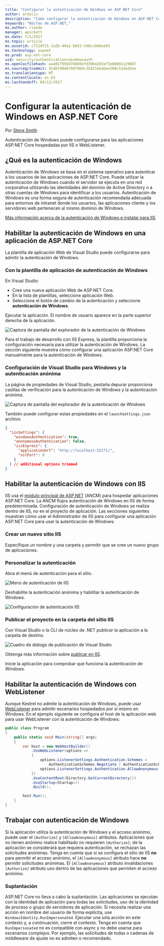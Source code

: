 ```yaml
---
title: "Configurar la autenticación de Windows en ASP.NET Core"
author: ardalis
description: "Cómo configurar la autenticación de Windows en ASP.NET Core"
keywords: "Núcleo de ASP.NET,"
ms.author: riande
manager: wpickett
ms.date: 7/5/2017
ms.topic: article
ms.assetid: cf119f21-1a2b-49a2-b052-548ccb66ee83
ms.technology: aspnet
ms.prod: asp.net-core
uid: security/authentication/windowsauth
ms.openlocfilehash: aa401f956d74680efd3964203af3e8866b129887
ms.sourcegitcommit: 9cdbfd0d670d70b9c354216aabee260c52dad5ee
ms.translationtype: MT
ms.contentlocale: es-ES
ms.lasthandoff: 09/12/2017
---
```

# <a name="configure-windows-authentication-in-aspnet-core"></a>Configurar la autenticación de Windows en ASP.NET Core

Por [Steve Smith](https://ardalis.com)

Autenticación de Windows puede configurarse para las aplicaciones ASP.NET Core hospedadas por IIS o WebListener.

## <a name="what-is-windows-authentication"></a>¿Qué es la autenticación de Windows

Autenticación de Windows se basa en el sistema operativo para autenticar a los usuarios de las aplicaciones de ASP.NET Core. Puede utilizar la autenticación de Windows cuando el servidor se ejecuta en una red corporativa utilizando las identidades del dominio de Active Directory o a otras cuentas de Windows para identificar a los usuarios. Autenticación de Windows es una forma segura de autenticación recomendada adecuada para entornos de intranet donde los usuarios, las aplicaciones cliente y los servidores web pertenecen al mismo dominio de Windows.

[Más información acerca de la autenticación de Windows e instalar para IIS](https://docs.microsoft.com/iis/configuration/system.webServer/security/authentication/windowsAuthentication/).

## <a name="enabling-windows-authentication-in-an-aspnet-core-application"></a>Habilitar la autenticación de Windows en una aplicación de ASP.NET Core

La plantilla de aplicación Web de Visual Studio puede configurarse para admitir la autenticación de Windows.

### <a name="using-the-windows-authentication-app-template"></a>Con la plantilla de aplicación de autenticación de Windows

En Visual Studio:
* Cree una nueva aplicación Web de ASP.NET Core. 
* En la lista de plantillas, seleccione aplicación Web.
* Seleccione el botón de cambio de la autenticación y seleccione **autenticación de Windows**. 

Ejecutar la aplicación. El nombre de usuario aparece en la parte superior derecha de la aplicación.

![Captura de pantalla del explorador de la autenticación de Windows](windowsauth/_static/browser-screenshot.png)

Para el trabajo de desarrollo con IIS Express, la plantilla proporciona la configuración necesaria para utilizar la autenticación de Windows. La sección siguiente muestra cómo configurar una aplicación ASP.NET Core manualmente para la autenticación de Windows.

### <a name="visual-studio-settings-for-windows-and-anonymous-authentication"></a>Configuración de Visual Studio para Windows y la autenticación anónima

La página de propiedades de Visual Studio, pestaña depurar proporciona casillas de verificación para la autenticación de Windows y la autenticación anónima.

![Captura de pantalla del explorador de la autenticación de Windows](windowsauth/_static/vs-auth-property-menu.png)

También puede configurar estas propiedades en el `launchSettings.json` archivo:

```json
{
  "iisSettings": {
    "windowsAuthentication": true,
    "anonymousAuthentication": false,
    "iisExpress": {
      "applicationUrl": "http://localhost:52171/",
      "sslPort": 0
    }
  } // additional options trimmed
}
```

## <a name="enabling-windows-authentication-with-iis"></a>Habilitar la autenticación de Windows con IIS

IIS usa el [módulo principal de ASP.NET](xref:fundamentals/servers/aspnet-core-module) (ANCM) para hospedar aplicaciones ASP.NET Core. La ANCM flujos autenticación de Windows en IIS de forma predeterminada. Configuración de autenticación de Windows se realiza dentro de IIS, no en el proyecto de aplicación. Las secciones siguientes muestran cómo usar el Administrador de IIS para configurar una aplicación ASP.NET Core para usar la autenticación de Windows:

### <a name="create-a-new-iis-site"></a>Crear un nuevo sitio IIS

Especifique un nombre y una carpeta y permitir que se cree un nuevo grupo de aplicaciones.

### <a name="customize-authentication"></a>Personalizar la autenticación

Abra el menú de autenticación para el sitio.

![Menú de autenticación de IIS](windowsauth/_static/iis-authentication-menu.png)

Deshabilite la autenticación anónima y habilitar la autenticación de Windows.

![Configuración de autenticación IIS](windowsauth/_static/iis-auth-settings.png)

### <a name="publish-your-project-to-the-iis-site-folder"></a>Publicar el proyecto en la carpeta del sitio IIS

Con Visual Studio o la CLI de núcleo de .NET *publicar* la aplicación a la carpeta de destino.

![Cuadro de diálogo de publicación de Visual Studio](windowsauth/_static/vs-publish-app.png)

Obtenga más información sobre [publicar en IIS](xref:publishing/iis).

Inicie la aplicación para comprobar que funciona la autenticación de Windows.

## <a name="enabling-windows-authentication-with-weblistener"></a>Habilitar la autenticación de Windows con WebListener

Aunque Kestrel no admite la autenticación de Windows, puede usar [WebListener](xref:fundamentals/servers/weblistener) para admitir escenarios hospedados por sí mismo en Windows. En el ejemplo siguiente se configura el host de la aplicación web para usar WebListener con la autenticación de Windows:

```csharp
public class Program
{
    public static void Main(string[] args)
    {
        var host = new WebHostBuilder()
            .UseWebListener(options =>
            {
                options.ListenerSettings.Authentication.Schemes = 
                    AuthenticationSchemes.Negotiate | AuthenticationSchemes.NTLM;
                options.ListenerSettings.Authentication.AllowAnonymous = false;
            })
            .UseContentRoot(Directory.GetCurrentDirectory())
            .UseStartup<Startup>()
            .Build();

        host.Run();
    }
}
```

## <a name="working-with-windows-authentication"></a>Trabajar con autenticación de Windows

Si la aplicación utiliza la autenticación de Windows y el acceso anónimo, puede usar el ``[Authorize]`` y ``[AllowAnonymous]`` atributos. Aplicaciones que no tienen anónimo realice habilitado no requieren ``[Authorize]``; de la aplicación se considerará que requiera autenticación, se rechazan las solicitudes anónimas. Tenga en cuenta que si se configura el sitio de IIS **no** para permitir el acceso anónimo, el ``[AllowAnonymous]`` atributo hace **no** permitir solicitudes anónimas. El ``[AllowAnonymous]`` atributo invalidaciones ``[Authorize]`` atributo uso dentro de las aplicaciones que permiten el acceso anónimo.

### <a name="impersonation"></a>Suplantación

ASP.NET Core no lleva a cabo la suplantación. Las aplicaciones se ejecutan con la identidad de aplicación para todas las solicitudes, uso de la identidad de proceso o grupo de servidores de aplicación. Si necesita realizar una acción en nombre del usuario de forma explícita, use ``WindowsIdentity.RunImpersonated``. Ejecutar una sola acción en este contexto y, a continuación, cierre el contexto. Tenga en cuenta que ``RunImpersonated`` no es compatible con async y no debe usarse para escenarios complejos. Por ejemplo, las solicitudes de todas o cadenas de middleware de ajuste no es admiten o recomendado.
